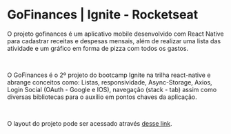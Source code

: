 # GoFinances | Ignite - Rocketseat

<p>O projeto gofinances é um aplicativo mobile desenvolvido com React Native para cadastrar receitas e despesas mensais, além de realizar uma lista das atividade e 
um gráfico em forma de pizza com todos os gastos.</p>
<br>

<p>O GoFinances é o 2º projeto do bootcamp Ignite na trilha react-native e abrange conceitos como: Listas, responsividade, Async-Storage, Axios, 
Login Social (OAuth - Google e IOS), navegação (stack - tab) assim como diversas bibliotecas para o auxílio em pontos chaves da aplicação.</p>
<br>

<p>O layout do projeto pode ser acessado através <a href="https://www.figma.com/file/0UP24Sbz15AobFJK6QHRqY/GoFinances-Ignite---React-Native">desse link<a>.</p>
